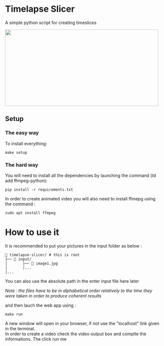 # Timelapse Slicer

A simple python script for creating timeslices 

<a href="url"><img src="https://github.com/cmauget/timeslicer/blob/master/output/ex.png" height="250" width="500"></a>

## Setup

### The easy way 

To install everything:

    make setup  
    

### The hard way

You will need to install all the dependencies by launching the command (td add ffmpeg-python):  

    pip install -r requirements.txt
  
In order to create animated video you will also need to install ffmepg using the command :

    sudo apt install ffmpeg


# How to use it  

It is recommended to put your pictures in the input folder as below :

```
📂 timelapse-slicer/ # this is root
├── 📂 input/
|       ├── 📜 image1.jpg
|       |...
│...
```  
You can also use the absolute path in the enter input file here later  

_Note : the files have to be in alphabetical order relatively to the time they were taken in order to produce coherent results_

and then lauch the web app using :

    make run  
    
A new window will open in your browser, if not use the "localhost" link given in the terminal.  
In order to create a video check the video output box and complte the informations.
The click run me


